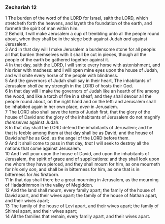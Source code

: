 ### Zechariah 12

1 The burden of the word of the LORD for Israel, saith the LORD, which stretcheth forth the heavens, and layeth the foundation of the earth, and formeth the spirit of man within him.  
2 Behold, I will make Jerusalem a cup of trembling unto all the people round about, when they shall be in the siege both against Judah *and* against Jerusalem.  
3 And in that day will I make Jerusalem a burdensome stone for all people: all that burden themselves with it shall be cut in pieces, though all the people of the earth be gathered together against it.  
4 In that day, saith the LORD, I will smite every horse with astonishment, and his rider with madness: and I will open mine eyes upon the house of Judah, and will smite every horse of the people with blindness.  
5 And the governors of Judah shall say in their heart, The inhabitants of Jerusalem *shall be* my strength in the LORD of hosts their God.  
6 In that day will I make the governors of Judah like an hearth of fire among the wood, and like a torch of fire in a sheaf; and they shall devour all the people round about, on the right hand and on the left: and Jerusalem shall be inhabited again in her own place, *even* in Jerusalem.  
7 The LORD also shall save the tents of Judah first, that the glory of the house of David and the glory of the inhabitants of Jerusalem do not magnify *themselves* against Judah.  
8 In that day shall the LORD defend the inhabitants of Jerusalem; and he that is feeble among them at that day shall be as David; and the house of David *shall be* as God, as the angel of the LORD before them.  
9 And it shall come to pass in that day, *that* I will seek to destroy all the nations that come against Jerusalem.  
10 And I will pour upon the house of David, and upon the inhabitants of Jerusalem, the spirit of grace and of supplications: and they shall look upon me whom they have pierced, and they shall mourn for him, as one mourneth for *his* only *son*, and shall be in bitterness for him, as one that is in bitterness for *his* firstborn.  
11 In that day shall there be a great mourning in Jerusalem, as the mourning of Hadadrimmon in the valley of Megiddon.  
12 And the land shall mourn, every family apart; the family of the house of David apart, and their wives apart; the family of the house of Nathan apart, and their wives apart;  
13 The family of the house of Levi apart, and their wives apart; the family of Shimei apart, and their wives apart;  
14 All the families that remain, every family apart, and their wives apart.  
